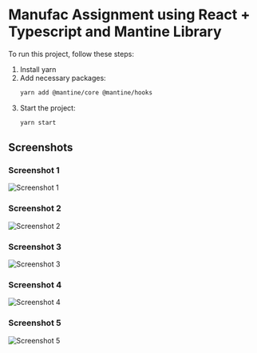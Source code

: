 # Manufac Assignment using React + Typescript and Mantine Library

To run this project, follow these steps:

1. Install yarn
2. Add necessary packages:
    ```bash
    yarn add @mantine/core @mantine/hooks
    ```
3. Start the project:
    ```bash
    yarn start
    ```

## Screenshots

### Screenshot 1
![Screenshot 1](s1.png)

### Screenshot 2
![Screenshot 2](s2.png)

### Screenshot 3
![Screenshot 3](s3.png)

### Screenshot 4
![Screenshot 4](s4.png)

### Screenshot 5
![Screenshot 5](s5.png)


